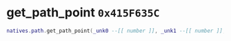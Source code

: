# get_path_point `0x415F635C`

```lua
natives.path.get_path_point(_unk0 --[[ number ]], _unk1 --[[ number ]], _unk2 --[[ number ]])
```